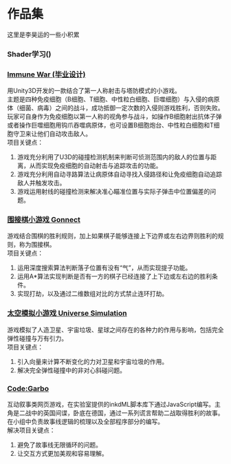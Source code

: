 # 作品集

这里是李昊运的一些小积累
### Shader学习()


### [Immune War (毕业设计)](https://github.com/andydenost/HaoyunLi_Portfolio/tree/master/Thesis_Immune_War)
用Unity3D开发的一款结合了第一人称射击与塔防模式的小游戏。  
主题是四种免疫细胞（B细胞、T细胞、中性粒白细胞、巨噬细胞）与入侵的病原体（细菌、病毒）之间的战斗，成功抵御一定次数的入侵则游戏胜利，否则失败。玩家可自身作为免疫细胞以第一人称的视角参与战斗，如操作B细胞射出抗体子弹或者操作巨噬细胞用钩爪吞噬病原体，也可设置B细胞炮台、中性粒白细胞和T细胞守卫来让他们自动攻击敌人。  
项目关键点：  
1. 游戏充分利用了U3D的碰撞检测机制来判断可侦测范围内的敌人的位置与距离，从而实现免疫细胞的自动射击与追踪攻击的功能。  
2. 游戏充分利用自动寻路算法让病原体自动寻找入侵路径和让免疫细胞自动追踪敌人并触发攻击。  
3. 游戏运用射线的碰撞检测来解决准心瞄准位置与实际子弹击中位置偏差的问题。  

### [围接棋小游戏 Gonnect](https://github.com/andydenost/HaoyunLi_Portfolio/tree/master/Gonnect)  
游戏结合围棋的胜利规则，加上如果棋子能够连接上下边界或左右边界则胜利的规则，称为围接棋。  
项目关键点：  
1. 运用深度搜索算法判断落子位置有没有“气”，从而实现提子功能。  
2. 运用A\*算法实现判断是否有一方的棋子已经连接了上下边或左右边的胜利条件。  
3. 实现打劫，以及通过二维数组对比的方式禁止连环打劫。  

### [太空模拟小游戏 Universe Simulation](https://github.com/andydenost/HaoyunLi_Portfolio/tree/master/Universe_Simulation/LiHaoyun_SimVersion4)  
游戏模拟了人造卫星、宇宙垃圾、星球之间存在的各种力的作用与影响，包括完全弹性碰撞与万有引力。  
项目关键点：  
1. 引入向量来计算不断变化的力对卫星和宇宙垃圾的作用。  
2. 解决完全弹性碰撞中的非对心斜碰问题。  

### [Code:Garbo](https://github.com/andydenost/HaoyunLi_Portfolio/tree/master/Code_Garbo)  
互动叙事类网页游戏，在实验室提供的inkdML脚本库下通过JavaScript编写。主角是二战中的英国间谍，卧底在德国，通过一系列谎言帮助二战取得胜利的故事。  
在小组中负责故事线逻辑的梳理以及全部程序部分的编写。  
解决项目关键点：  
1. 避免了故事线无限循环的问题。  
2. 让交互方式更加美观和容易理解。  

